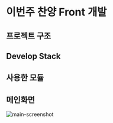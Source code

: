 # 이번주 찬양 Front 개발

## 프로젝트 구조


## Develop Stack


## 사용한 모듈


## 메인화면
![main-screenshot](https://user-images.githubusercontent.com/29251371/90985990-93870a80-e5ba-11ea-8ab0-ac7c4ce76600.png)